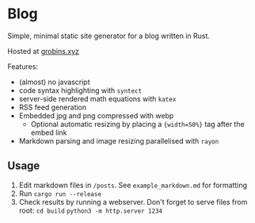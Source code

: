 # Blog

Simple, minimal static site generator for a blog written in Rust.

Hosted at [grobins.xyz](https://blog-8rp.pages.dev/)

Features:
* (almost) no javascript
* code syntax highlighting with `syntect`
* server-side rendered math equations with `katex`
* RSS feed generation
* Embedded jpg and png compressed with webp
  * Optional automatic resizing by placing a `{width=50%}` tag after the embed link
* Markdown parsing and image resizing parallelised with `rayon`

## Usage

1. Edit markdown files in `/posts`. See `example_markdown.md` for formatting
2. Run `cargo run --release`
3. Check results by running a webserver.
 Don't forget to serve files from root: 
  `cd build`
  `python3 -m http.server 1234`
  
